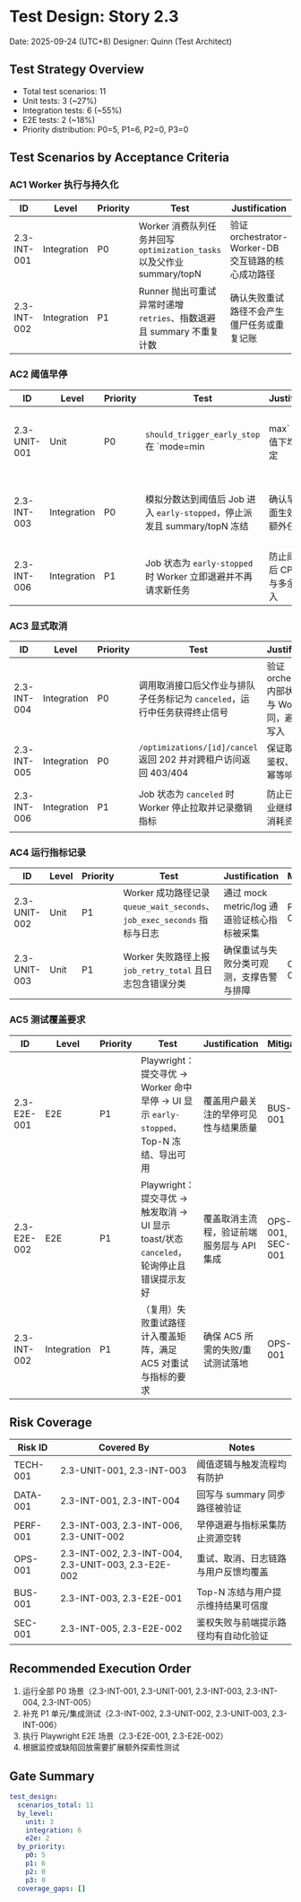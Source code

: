 # Test Design: Story 2.3

Date: 2025-09-24 (UTC+8)
Designer: Quinn (Test Architect)

## Test Strategy Overview

- Total test scenarios: 11
- Unit tests: 3 (~27%)
- Integration tests: 6 (~55%)
- E2E tests: 2 (~18%)
- Priority distribution: P0=5, P1=6, P2=0, P3=0

## Test Scenarios by Acceptance Criteria

### AC1 Worker 执行与持久化

| ID             | Level       | Priority | Test                                                                 | Justification                                                              | Mitigates        |
| -------------- | ----------- | -------- | -------------------------------------------------------------------- | -------------------------------------------------------------------------- | ---------------- |
| 2.3-INT-001    | Integration | P0       | Worker 消费队列任务并回写 `optimization_tasks` 以及父作业 summary/topN | 验证 orchestrator-Worker-DB 交互链路的核心成功路径                          | DATA-001         |
| 2.3-INT-002    | Integration | P1       | Runner 抛出可重试异常时递增 `retries`、指数退避且 summary 不重复计数    | 确认失败重试路径不会产生僵尸任务或重复记账                                  | OPS-001          |

### AC2 阈值早停

| ID             | Level       | Priority | Test                                                                     | Justification                                                             | Mitigates                  |
| -------------- | ----------- | -------- | ------------------------------------------------------------------------ | ------------------------------------------------------------------------- | -------------------------- |
| 2.3-UNIT-001   | Unit        | P0       | `should_trigger_early_stop` 在 `mode=min|max` 与边界值下均正确判定        | 纯逻辑判断，确保阈值比较方向与容差正确                                     | TECH-001                    |
| 2.3-INT-003    | Integration | P0       | 模拟分数达到阈值后 Job 进入 `early-stopped`，停止派发且 summary/topN 冻结 | 确认早停控制面生效并避免额外任务调度                                       | TECH-001, PERF-001, BUS-001 |
| 2.3-INT-006    | Integration | P1       | Job 状态为 `early-stopped` 时 Worker 立即退避并不再请求新任务             | 防止阈值命中后 CPU 空转与多余指标写入                                      | PERF-001, OPS-001          |

### AC3 显式取消

| ID             | Level       | Priority | Test                                                                  | Justification                                                      | Mitigates         |
| -------------- | ----------- | -------- | --------------------------------------------------------------------- | ------------------------------------------------------------------ | ----------------- |
| 2.3-INT-004    | Integration | P0       | 调用取消接口后父作业与排队子任务标记为 `canceled`，运行中任务获得终止信号 | 验证 orchestrator 内部状态迁移与 Worker 协同，避免重复写入              | OPS-001, DATA-001 |
| 2.3-INT-005    | Integration | P0       | `/optimizations/[id]/cancel` 返回 202 并对跨租户访问返回 403/404        | 保证取消入口鉴权、审计与幂等响应                                         | SEC-001          |
| 2.3-INT-006    | Integration | P1       | Job 状态为 `canceled` 时 Worker 停止拉取并记录撤销指标                   | 防止已取消作业继续执行或消耗资源                                         | OPS-001, PERF-001 |

### AC4 运行指标记录

| ID             | Level | Priority | Test                                                                 | Justification                                   | Mitigates  |
| -------------- | ----- | -------- | -------------------------------------------------------------------- | ------------------------------------------------ | ---------- |
| 2.3-UNIT-002   | Unit  | P1       | Worker 成功路径记录 `queue_wait_seconds`、`job_exec_seconds` 指标与日志 | 通过 mock metric/log 通道验证核心指标被采集       | PERF-001   |
| 2.3-UNIT-003   | Unit  | P1       | Worker 失败路径上报 `job_retry_total` 且日志包含错误分类                | 确保重试与失败分类可观测，支撑告警与排障          | OPS-001    |

### AC5 测试覆盖要求

| ID             | Level       | Priority | Test                                                                                             | Justification                                                     | Mitigates       |
| -------------- | ----------- | -------- | ------------------------------------------------------------------------------------------------ | ----------------------------------------------------------------- | --------------- |
| 2.3-E2E-001    | E2E         | P1       | Playwright：提交寻优 → Worker 命中早停 → UI 显示 `early-stopped`、Top-N 冻结、导出可用             | 覆盖用户最关注的早停可见性与结果质量                                 | BUS-001         |
| 2.3-E2E-002    | E2E         | P1       | Playwright：提交寻优 → 触发取消 → UI 显示 toast/状态 `canceled`，轮询停止且错误提示友好            | 覆盖取消主流程，验证前端服务层与 API 集成                             | OPS-001, SEC-001 |
| 2.3-INT-002    | Integration | P1       |（复用）失败重试路径计入覆盖矩阵，满足 AC5 对重试与指标的要求                                      | 确保 AC5 所需的失败/重试测试落地                                       | OPS-001         |

## Risk Coverage

| Risk ID  | Covered By                                        | Notes                                                |
| -------- | ------------------------------------------------- | ---------------------------------------------------- |
| TECH-001 | 2.3-UNIT-001, 2.3-INT-003                         | 阈值逻辑与触发流程均有防护                           |
| DATA-001 | 2.3-INT-001, 2.3-INT-004                          | 回写与 summary 同步路径被验证                         |
| PERF-001 | 2.3-INT-003, 2.3-INT-006, 2.3-UNIT-002            | 早停退避与指标采集防止资源空转                       |
| OPS-001  | 2.3-INT-002, 2.3-INT-004, 2.3-UNIT-003, 2.3-E2E-002 | 重试、取消、日志链路与用户反馈均覆盖                 |
| BUS-001  | 2.3-INT-003, 2.3-E2E-001                          | Top-N 冻结与用户提示维持结果可信度                   |
| SEC-001  | 2.3-INT-005, 2.3-E2E-002                          | 鉴权失败与前端提示路径均有自动化验证                 |

## Recommended Execution Order

1. 运行全部 P0 场景（2.3-INT-001, 2.3-UNIT-001, 2.3-INT-003, 2.3-INT-004, 2.3-INT-005）
2. 补充 P1 单元/集成测试（2.3-INT-002, 2.3-UNIT-002, 2.3-UNIT-003, 2.3-INT-006）
3. 执行 Playwright E2E 场景（2.3-E2E-001, 2.3-E2E-002）
4. 根据监控或缺陷回放需要扩展额外探索性测试

## Gate Summary

```yaml
test_design:
  scenarios_total: 11
  by_level:
    unit: 3
    integration: 6
    e2e: 2
  by_priority:
    p0: 5
    p1: 6
    p2: 0
    p3: 0
  coverage_gaps: []
```

<!-- Test design matrix: qa.qaLocation/assessments/2.3-test-design-20250924.md -->
